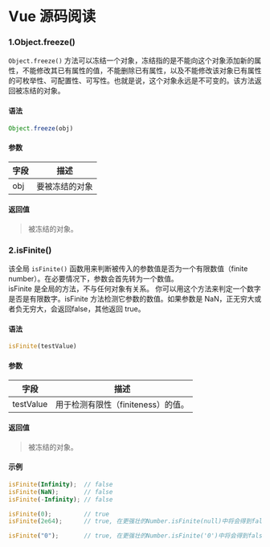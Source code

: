 # Vue 源码阅读

### 1.Object.freeze()
`Object.freeze()` 方法可以冻结一个对象，冻结指的是不能向这个对象添加新的属性，不能修改其已有属性的值，不能删除已有属性，以及不能修改该对象已有属性的可枚举性、可配置性、可写性。也就是说，这个对象永远是不可变的。该方法返回被冻结的对象。

#### 语法

```javascript
Object.freeze(obj)
```
#### 参数


|字段|描述|
|-|-|
|obj|要被冻结的对象|


#### 返回值

> 被冻结的对象。


### 2.isFinite()
该全局 `isFinite()` 函数用来判断被传入的参数值是否为一个有限数值（finite number）。在必要情况下，参数会首先转为一个数值。
<br>
isFinite 是全局的方法，不与任何对象有关系。
你可以用这个方法来判定一个数字是否是有限数字。isFinite 方法检测它参数的数值。如果参数是 NaN，正无穷大或者负无穷大，会返回false，其他返回 true。

#### 语法

```javascript
isFinite(testValue)
```
#### 参数


|字段|描述|
|-|-|
|testValue|用于检测有限性（finiteness）的值。|


#### 返回值

> 被冻结的对象。


#### 示例

```javascript
isFinite(Infinity);  // false
isFinite(NaN);       // false
isFinite(-Infinity); // false

isFinite(0);         // true
isFinite(2e64);      // true, 在更强壮的Number.isFinite(null)中将会得到false

isFinite("0");       // true, 在更强壮的Number.isFinite('0')中将会得到false
```
